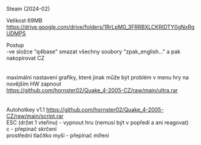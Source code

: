 Steam (2024-02)

Velikost 69MB https://drive.google.com/drive/folders/1RrLpM0_3FRRBXLCKRIDTY0gNxRgUDMPS

Postup
<br/>
-ve složce "q4base" smazat všechny soubory "zpak_english..." a pak nakopírovat CZ
<br/>
<br/>
<br/>
maximální nastavení grafiky, které jinak může být problém v menu hry na novějším HW zapnout
<br/>
https://github.com/hornster02/Quake_4-2005-CZ/raw/main/ultra.rar
<br/>
<br/>
<br/>
Autohotkey v1.1 https://github.com/hornster02/Quake_4-2005-CZ/raw/main/script.rar
<br/>
ESC (držet 1 vteřinu) - vypnout hru (nemusí být v popředí a ani reagovat)
<br/>
c - přepínač skrčení
<br/>
prostřední tlačítko myši - přepínač míření
